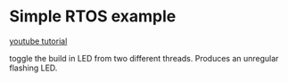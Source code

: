 # Simple RTOS example

[youtube tutorial](https://www.youtube.com/watch?v=OPrcpbKNSjU)

toggle the build in LED from two different threads. Produces an unregular flashing LED.